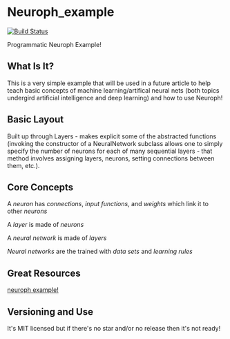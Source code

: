 # Neuroph_example

[![Build Status](https://travis-ci.org/Thoughtscript/Neuroph_example.svg?branch=master)](https://travis-ci.org/Thoughtscript/Neuroph_example)

Programmatic Neuroph Example!

## What Is It?

This is a very simple example that will be used in a future article to help teach basic concepts of machine learning/artifical neural nets (both topics undergird artificial intelligence and deep learning) and how to use Neuroph!

## Basic Layout

Built up through Layers - makes explicit some of the abstracted functions (invoking the constructor of a NeuralNetwork subclass allows one to simply specify the number of neurons for each of many sequential layers - that method involves assigning layers, neurons, setting connections between them, etc.).

## Core Concepts

A *neuron* has *connections*, *input functions*, and *weights* which link it to other *neurons*

A *layer* is made of *neurons*

A *neural network* is made of *layers*

*Neural networks* are the trained with *data sets* and *learning rules*
 
## Great Resources

[neuroph example!](https://github.com/neuroph/neuroph/blob/master/neuroph-2.9/Samples/src/main/java/org/neuroph/samples/XorMultiLayerPerceptronSample.java)

## Versioning and Use

It's MIT licensed but if there's no star and/or no release then it's not ready!




